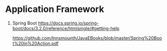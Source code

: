 # Application Framework

1.  Spring Boot
    https://docs.spring.io/spring-boot/docs/3.2.0/reference/htmlsingle/#getting-help

    https://github.com/Innsmounth/JavaEBooks/blob/master/Spring%20Boot%20in%20Action.pdf
    
